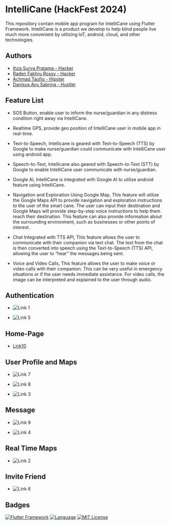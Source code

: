 # IntelliCane (HackFest 2024)

This repository contain mobile app program for IntelliCane using Flutter Framework. IntelliCane is a product we develop to help blind people live much more convenient by utilizing IoT, android, cloud, and other technologies.

## Authors

- [Ihza Surya Pratama - Hacker](www.linkedin.com/in/ihza-surya-pratama-a642001a0)
- [Raden Fakhru Rossy - Hacker](https://www.instagram.com/kk.io_)
- [Achmad Taufiq - Hipster](https://www.linkedin.com/in/ahmad-taufiq-b1384a21b/)
- [Danisya Ayu Sabrina - Hustler](https://www.instagram.com/danisya.as?igsh=MWM1cDIzMm40MzdzbQ==)

## Feature List

- SOS Button, enable user to inform the nurse/guardian in any distress condition right away via IntelliCane.
- Realtime GPS, provide geo position of IntelliCane user in mobile app in real-time.
- Text-to-Speech, Intellicane is geared with Text-to-Speech (TTS) by Google to make nurse/guardian could communicate with IntelliCane user using android app.
- Speech-to-Text, Intellicane also geared with Speech-to-Text (STT) by Google to enable IntelliCane user communicate with nurse/guardian.
- Google AI, IntelliCane is integrated with Google AI to utilize android feature using IntelliCane.

- Navigation and Exploration Using Google Map, This feature will utilize the Google Maps API to provide navigation and exploration instructions to the user of the smart cane. The user can input their destination and Google Maps will provide step-by-step voice instructions to help them reach their destination. This feature can also provide information about the surrounding environment, such as businesses or other points of interest.

- Chat Integrated with TTS API, This feature allows the user to communicate with their companion via text chat. The text from the chat is then converted into speech using the Text-to-Speech (TTS) API, allowing the user to “hear” the messages being sent.

- Voice and Video Calls, This feature allows the user to make voice or video calls with their companion. This can be very useful in emergency situations or if the user needs immediate assistance. For video calls, the image can be interpreted and explained to the user through audio.

## Authentication

- ![Link 1](https://drive.google.com/uc?export=view&id=173nsGghfPgbxzg_GdGIiFcsutD-XMlzC)

- ![Link 5](https://drive.google.com/uc?export=view&id=1BIzsai9vEzPvrJjpyebfaQeDbiL31VaQ)


## Home-Page
- [Link10](https://drive.google.com/uc?export=view&id=1FxPqgzHjIPkEilNZ_ottI_n-YmyNh0Es)
  

## User Profile and Maps

- ![Link 7](https://drive.google.com/uc?export=view&id=1HkueokFzhA9BSqnppr2H8eMMTJjQ5vJo)

- ![Link 8](https://drive.google.com/uc?export=view&id=15r6WQOYImazXJo4ip7iH194Hwx7ejGol)

- ![Link 3](https://drive.google.com/uc?export=view&id=1zUIvrc5iMG-9NAEDsTdiXaZj8QDX1BKz)


## Message
- ![Link 9](https://drive.google.com/uc?export=view&id=1FCF4FfF7bZicU5NNzOK2js50zn_IZoFt)

- ![Link 4](https://drive.google.com/uc?export=view&id=11QJ5fNkDQZdXxU5YGjNLQad-sQLWndL1)


## Real Time Maps

- ![Link 2](https://drive.google.com/uc?export=view&id=1OUks6oghOAQXmOsEdUl6mjuahYAJSy9L)

## Invite Friend

- ![Link 6](https://drive.google.com/uc?export=view&id=1U3ibzfl3y98hMWCVl6yN3dguKo7crTt0)


## Badges

[![Flutter Framework](https://img.shields.io/badge/Framework-Flutter-blue)](https://choosealicense.com/licenses/mit/) [![Language](https://img.shields.io/badge/Language-Dart-cyan.svg)](https://opensource.org/licenses/) [![MIT License](https://img.shields.io/badge/License-MIT-blue.svg)](http://www.gnu.org/licenses/agpl-3.0)
